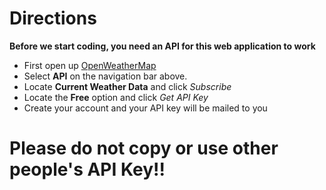 # Directions

**Before we start coding, you need an API for this web application to work**

* First open up [OpenWeatherMap](https://openweathermap.org/)
* Select **API** on the navigation bar above.
* Locate **Current Weather Data** and click *Subscribe*
* Locate the **Free** option and click *Get API Key*
* Create your account and your API key will be mailed to you

# Please do not copy or use other people's API Key!!
